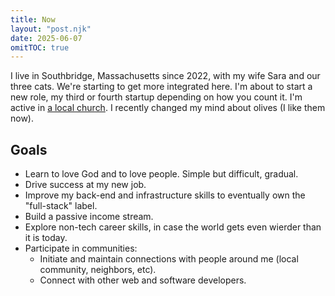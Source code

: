 ```yaml
---
title: Now
layout: "post.njk"
date: 2025-06-07
omitTOC: true
---
```


I live in Southbridge, Massachusetts since 2022, with my wife Sara and our three cats. We're starting to get more integrated here. I'm about to start a new role, my third or fourth startup depending on how you count it. I'm active in [a local church](https://www.stmichaelorthodox.com/). I recently changed my mind about olives (I like them now).

## Goals

- Learn to love God and to love people. Simple but difficult, gradual.
- Drive success at my new job.
- Improve my back-end and infrastructure skills to eventually own the "full-stack" label.
- Build a passive income stream.
- Explore non-tech career skills, in case the world gets even wierder than it is today.
- Participate in communities:
  - Initiate and maintain connections with people around me (local community, neighbors, etc).
  - Connect with other web and software developers.
